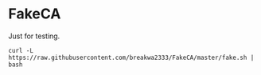 # FakeCA
Just for testing.
```
curl -L https://raw.githubusercontent.com/breakwa2333/FakeCA/master/fake.sh | bash
```
